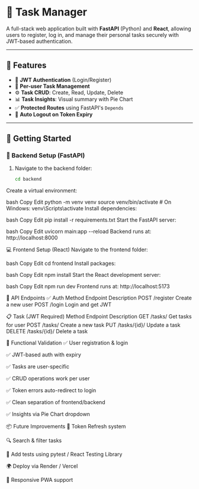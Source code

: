 # 📝 Task Manager

A full-stack web application built with **FastAPI** (Python) and **React**, allowing users to register, log in, and manage their personal tasks securely with JWT-based authentication.

---

## 📌 Features

- 🔐 **JWT Authentication** (Login/Register)
- 🧾 **Per-user Task Management**
- ⚙️ **Task CRUD**: Create, Read, Update, Delete
- 📊 **Task Insights**: Visual summary with Pie Chart
- ✅ **Protected Routes** using FastAPI's `Depends`
- 🚫 **Auto Logout on Token Expiry**

---

## 🚀 Getting Started

### 🔧 Backend Setup (FastAPI)

1. Navigate to the backend folder:
   ```bash
   cd backend
Create a virtual environment:

bash
Copy
Edit
python -m venv venv
source venv/bin/activate  # On Windows: venv\Scripts\activate
Install dependencies:

bash
Copy
Edit
pip install -r requirements.txt
Start the FastAPI server:

bash
Copy
Edit
uvicorn main:app --reload
Backend runs at: http://localhost:8000

💻 Frontend Setup (React)
Navigate to the frontend folder:

bash
Copy
Edit
cd frontend
Install packages:

bash
Copy
Edit
npm install
Start the React development server:

bash
Copy
Edit
npm run dev
Frontend runs at: http://localhost:5173

🔐 API Endpoints
✅ Auth
Method	Endpoint	Description
POST	/register	Create a new user
POST	/login	Login and get JWT

📋 Task (JWT Required)
Method	Endpoint	Description
GET	/tasks/	Get tasks for user
POST	/tasks/	Create a new task
PUT	/tasks/{id}/	Update a task
DELETE	/tasks/{id}/	Delete a task

🧪 Functional Validation
✅ User registration & login

✅ JWT-based auth with expiry

✅ Tasks are user-specific

✅ CRUD operations work per user

✅ Token errors auto-redirect to login

✅ Clean separation of frontend/backend

✅ Insights via Pie Chart dropdown

📦 Future Improvements
🔁 Token Refresh system

🔍 Search & filter tasks

🧪 Add tests using pytest / React Testing Library

🌍 Deploy via Render / Vercel

📱 Responsive PWA support

